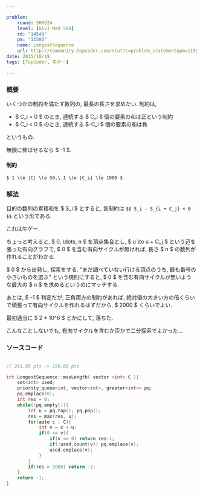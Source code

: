 ```yaml
---

problem:
    round: SRM524
    level: [Div1 Med 500]
    rd: "14549"
    pm: "11580"
    name: LongestSequence
    url: http://community.topcoder.com/stat?c=problem_statement&pm=11580&rd=14549
date: 2015/10/19
tags: [TopCoder, 牛ゲー]

---
```


### 概要

いくつかの制約を満たす数列の, 最長の長さを求めたい.
制約は,

- $ C_i > 0 $ のとき, 連続する $ C_i $ 個の要素の和は正という制約
- $ C_i < 0 $ のとき, 連続する $-C_i $ 個の要素の和は負

というもの.

無限に伸ばせるなら $ -1 $.


#### 制約

`$ 1 \le |C| \le 50,\ 1 \le |C_i| \le 1000 $`

### 解法

目的の数列の累積和を $ S_i $ とすると, 各制約は
`$$ S_i - S_{i + C_j} < 0 $$`
という形である.

これは牛ゲー.

ちょっと考えると, $ 0, \dots, n $ を頂点集合とし, $ u \to u + C_j $ という辺を張った有向グラフで, $ 0 $ を含む有向サイクルが無ければ, 長さ $ n $ の数列が作れることがわかる.

$ 0 $ から出発し, 探索をする.
"まだ調べていない行ける頂点のうち, 最も番号の小さいものを選ぶ"
という規則にすると, $ 0 $ を含む有向サイクルが無いような最大の $ n $ を求めるというのにマッチする.

あとは, $ -1 $ 判定だが, 正負両方の制約があれば, 絶対値の大きい方の倍くらいで頑張って有向サイクルを作れるはずだから, $ 2000 $ くらいでよい.

最初適当に $ 2 * 10^6 $ とかにして, 落ちた.


こんなことしないでも, 有向サイクルを含むか否かで二分探索でよかった...

### ソースコード

~~~ cpp

// 261.05 pts -> 150.00 pts

int LongestSequence::maxLength( vector <int> C ){
    set<int> used;
    priority_queue<int, vector<int>, greater<int>> pq;
    pq.emplace(0);
    int res = 0;
    while(!pq.empty()){
        int u = pq.top(); pq.pop();
        res = max(res, u);
        for(auto c : C){
            int v = c + u;
            if(0 <= v){
                if(v == 0) return res-1;
                if(!used.count(v)) pq.emplace(v);
                used.emplace(v);
            }
        }
        if(res > 3000) return -1;
    }
    return -1;
}
~~~

